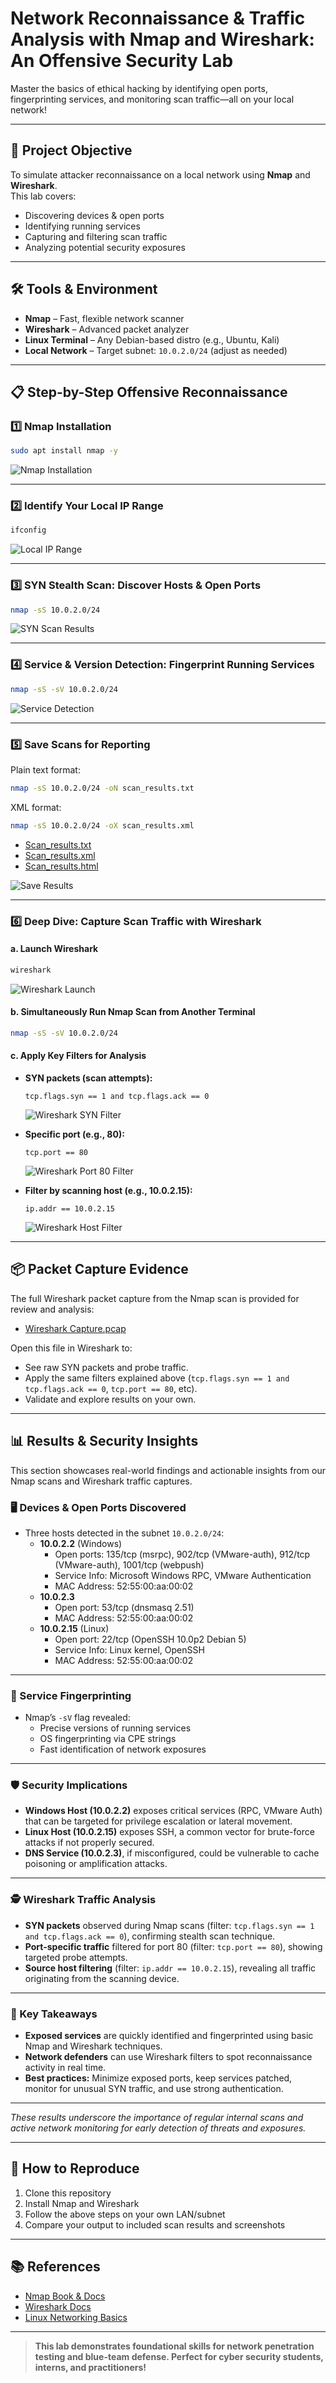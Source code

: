 # Network Reconnaissance & Traffic Analysis with Nmap and Wireshark: An Offensive Security Lab

Master the basics of ethical hacking by identifying open ports, fingerprinting services, and monitoring scan traffic—all on your local network!

---

## 🚀 Project Objective

To simulate attacker reconnaissance on a local network using **Nmap** and **Wireshark**.  
This lab covers:  
- Discovering devices & open ports  
- Identifying running services  
- Capturing and filtering scan traffic  
- Analyzing potential security exposures  

---

## 🛠️ Tools & Environment

- **Nmap** – Fast, flexible network scanner  
- **Wireshark** – Advanced packet analyzer  
- **Linux Terminal** – Any Debian-based distro (e.g., Ubuntu, Kali)  
- **Local Network** – Target subnet: `10.0.2.0/24` (adjust as needed)  

---

## 📋 Step-by-Step Offensive Reconnaissance

### 1️⃣ Nmap Installation
```sh
sudo apt install nmap -y
```
![Nmap Installation](screenshots/install_nmap.png)

---

### 2️⃣ Identify Your Local IP Range
```sh
ifconfig
```
![Local IP Range](screenshots/find_ip.png)

---

### 3️⃣ SYN Stealth Scan: Discover Hosts & Open Ports
```sh
nmap -sS 10.0.2.0/24
```
![SYN Scan Results](screenshots/tcp_syn_scan.png)

---

### 4️⃣ Service & Version Detection: Fingerprint Running Services
```sh
nmap -sS -sV 10.0.2.0/24
```
![Service Detection](screenshots/service_version_scan.png)

---

### 5️⃣ Save Scans for Reporting
Plain text format:
```sh
nmap -sS 10.0.2.0/24 -oN scan_results.txt
```
XML format:
```sh
nmap -sS 10.0.2.0/24 -oX scan_results.xml
```
- [Scan_results.txt](scan_results.txt)
- [Scan_results.xml](scan_results.xml)
- [Scan_results.html](scan_results.html)

![Save Results](screenshots/save_results.png)

---

### 6️⃣ Deep Dive: Capture Scan Traffic with Wireshark

#### a. Launch Wireshark
```sh
wireshark
```
![Wireshark Launch](screenshots/wireshark_open.png)

#### b. Simultaneously Run Nmap Scan from Another Terminal
```sh
nmap -sS -sV 10.0.2.0/24
```

#### c. Apply Key Filters for Analysis

- **SYN packets (scan attempts):**
  ```
  tcp.flags.syn == 1 and tcp.flags.ack == 0
  ```
  ![Wireshark SYN Filter](screenshots/wireshark_filter_syn.png)

- **Specific port (e.g., 80):**
  ```
  tcp.port == 80
  ```
  ![Wireshark Port 80 Filter](screenshots/wireshark_filter_port80.png)

- **Filter by scanning host (e.g., 10.0.2.15):**
  ```
  ip.addr == 10.0.2.15
  ```
  ![Wireshark Host Filter](screenshots/wireshark_filter_host.png)

---

## 📦 Packet Capture Evidence

The full Wireshark packet capture from the Nmap scan is provided for review and analysis:
- [Wireshark Capture.pcap](wireshark_capture.pcap)

Open this file in Wireshark to:
- See raw SYN packets and probe traffic.
- Apply the same filters explained above (`tcp.flags.syn == 1 and tcp.flags.ack == 0`, `tcp.port == 80`, etc).
- Validate and explore results on your own.

---

## 📊 Results & Security Insights

This section showcases real-world findings and actionable insights from our Nmap scans and Wireshark traffic captures.

### 🖥️ Devices & Open Ports Discovered

- Three hosts detected in the subnet `10.0.2.0/24`:
  - **10.0.2.2** (Windows)
    - Open ports: 135/tcp (msrpc), 902/tcp (VMware-auth), 912/tcp (VMware-auth), 1001/tcp (webpush)
    - Service Info: Microsoft Windows RPC, VMware Authentication
    - MAC Address: 52:55:00:aa:00:02
  - **10.0.2.3**
    - Open port: 53/tcp (dnsmasq 2.51)
    - MAC Address: 52:55:00:aa:00:02
  - **10.0.2.15** (Linux)
    - Open port: 22/tcp (OpenSSH 10.0p2 Debian 5)
    - Service Info: Linux kernel, OpenSSH
    - MAC Address: 52:55:00:aa:00:02

---

### 🔎 Service Fingerprinting

- Nmap’s `-sV` flag revealed:
  - Precise versions of running services  
  - OS fingerprinting via CPE strings  
  - Fast identification of network exposures  

---

### 🛡️ Security Implications

- **Windows Host (10.0.2.2)** exposes critical services (RPC, VMware Auth) that can be targeted for privilege escalation or lateral movement.
- **Linux Host (10.0.2.15)** exposes SSH, a common vector for brute-force attacks if not properly secured.
- **DNS Service (10.0.2.3)**, if misconfigured, could be vulnerable to cache poisoning or amplification attacks.

---

### 🕵️ Wireshark Traffic Analysis

- **SYN packets** observed during Nmap scans (filter: `tcp.flags.syn == 1 and tcp.flags.ack == 0`), confirming stealth scan technique.
- **Port-specific traffic** filtered for port 80 (filter: `tcp.port == 80`), showing targeted probe attempts.
- **Source host filtering** (filter: `ip.addr == 10.0.2.15`), revealing all traffic originating from the scanning device.

---

### 📝 Key Takeaways

- **Exposed services** are quickly identified and fingerprinted using basic Nmap and Wireshark techniques.
- **Network defenders** can use Wireshark filters to spot reconnaissance activity in real time.
- **Best practices:** Minimize exposed ports, keep services patched, monitor for unusual SYN traffic, and use strong authentication.

---

*These results underscore the importance of regular internal scans and active network monitoring for early detection of threats and exposures.*

---

## 🔁 How to Reproduce

1. Clone this repository
2. Install Nmap and Wireshark
3. Follow the above steps on your own LAN/subnet
4. Compare your output to included scan results and screenshots

---

## 📚 References

- [Nmap Book & Docs](https://nmap.org/book/man.html)
- [Wireshark Docs](https://www.wireshark.org/docs/)
- [Linux Networking Basics](https://wiki.debian.org/NetworkConfiguration)

---

> **This lab demonstrates foundational skills for network penetration testing and blue-team defense. Perfect for cyber security students, interns, and practitioners!**
